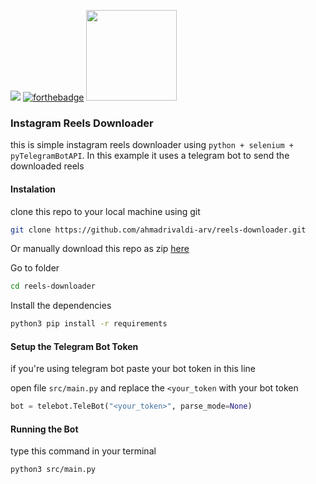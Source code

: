 ![](http://ForTheBadge.com/images/badges/made-with-python.svg) [![forthebadge](https://forthebadge.com/images/badges/built-with-love.svg)](https://forthebadge.com) <img src="https://upload.wikimedia.org/wikipedia/commons/thumb/9/9f/Selenium_logo.svg/2560px-Selenium_logo.svg.png" width="145"/>

### Instagram Reels Downloader
this is simple instagram reels downloader using  ```python + selenium + pyTelegramBotAPI```. In this example it uses a telegram bot to send the downloaded reels

#### Instalation
clone this repo to your local machine using git

```bash
git clone https://github.com/ahmadrivaldi-arv/reels-downloader.git
```
Or manually download this repo as zip [here](https://github.com/ahmadrivaldi-arv/reels-downloader/archive/refs/heads/main.zip)

Go to folder
```bash
cd reels-downloader
```
Install the dependencies
```bash
python3 pip install -r requirements
```

#### Setup the Telegram Bot Token

if you're using telegram bot paste your bot token in this line

open file ```src/main.py``` and replace the ```<your_token``` with your bot token

```python
bot = telebot.TeleBot("<your_token>", parse_mode=None)
```

#### Running the Bot

type this command in your terminal

```bash
python3 src/main.py
```
